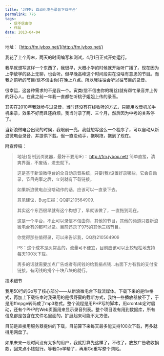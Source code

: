 ```yaml
---
title: 'JYFM: 自动化电台录音下载平台'
permalink: 776
tags:
  - 信不信由你
  - 作品
date: 2013-04-04
---
```


地址： [http://fm.jybox.net/](http://fm.jybox.net/)

我花了上个周末，两天的时间编写和测试，4月1日正式开始运行。

我早就想写这样一个东西了，我很早，大概小学的时候就开始听广播了。现在因为上学放学的路上无聊，也会听。但早晚高峰这个时间段实在没啥有意思的节目。而我之前听的节目(信不信由你)在晚上八点。所以我往往会听以往节目的录音。

很幸运，这各种需求的不是我一个。寅类(信不信由你的粉丝)就有帮忙录音并上传的好心人。在此之前一年我一直都在听桃子姐姐上传的录音。

其实在2010年我就参与过录音，当时还没有在线收听的方式，只能用收音机加手机来录，效果不好而且还麻烦。我当时录了两、三个月，然后因为中考的关系停了。

当新浪微电台出现的时候，我眼前一亮，我就想写这么一个程序了，可以自动从新浪微电台录音，并提供下载。但一直没动手，拖啊拖，拖到了现在。

附宣传稿：

> 地址(复制到浏览器，最好不要用IE)： http://fm.jybox.net/
>   简单直接，清爽界面，不废话，进去就下。
>
>   这是基于新浪微电台的全自动录音系统，只要(我)设置好录哪些，它会自动录，节目完事之后，立刻就有下载链接。
>
>   如果新浪微电台没啥动作的话，应该可以一直录下去。
>
>   意见建议，Bug汇报：QQ群210564909.
>
> 其实这个东西很早就有这个构想了，早就该做了，一直拖到现在。
>
>   这是一个平台，不止可以录信不信由你，其他的节目，其他的频道只要新浪微电台有的都可以录。目前还录了975的其他三档节目。
>
>   你觉得那些值得录，可以来告诉我，QQ群210564909
>
> PS：这个成本是灰常高的，流量可不便宜，目前应该可以比较轻松地支持每天100次下载。
>
>   再多的话就需要加点广告或者有闲钱的给我捐点钱&#8230;右面下方有我的支付宝链接，有闲钱的捐个十块八块的就行。

技术细节

我用50行的Go写了核心部分——从新浪微电台下载流媒体。下载下来的是flv格式，再加上下载结束时我采用的是很野蛮的截断方式，我怕一些播放器放不了，于是用ffmpge转码成了mp3格式。整个流程是用PHP写的脚本，用crontab定时启动，还有个PHP的Web页面用来显示录音列表。整个项目没有用到数据库，所有信息都是包含在文件名里面的，扩展起来可能不太方便。

目前是直接用服务器提供的下载，目前算下来每天最多能支持100次下载，再多就得用网盘了。

如果未来一段时间没有太多的用户，我就打算先这样了，不改了，放放广告收收捐款，回来点小钱就行。等我Go学精了，再用Go重写整个网站。
